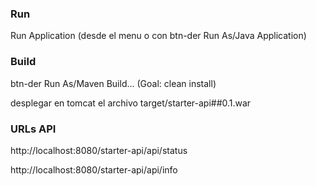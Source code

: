 ### Run
Run Application (desde el menu o con btn-der Run As/Java Application)

### Build
btn-der Run As/Maven Build... (Goal: clean install)

desplegar en tomcat el archivo target/starter-api##0.1.war

### URLs API
http://localhost:8080/starter-api/api/status

http://localhost:8080/starter-api/api/info

